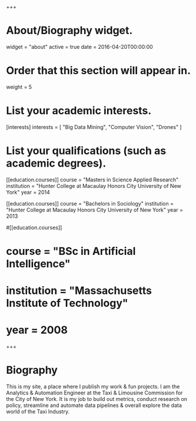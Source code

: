 +++
# About/Biography widget.
widget = "about"
active = true
date = 2016-04-20T00:00:00

# Order that this section will appear in.
weight = 5

# List your academic interests.
[interests]
  interests = [
    "Big Data Mining",
    "Computer Vision",
    "Drones"
  ]

# List your qualifications (such as academic degrees).
[[education.courses]]
  course = "Masters in Science Applied Research"
  institution = "Hunter College at Macaulay Honors City University of New York"
  year = 2014

[[education.courses]]
  course = "Bachelors in Sociology"
  institution = "Hunter College at Macaulay Honors City University of New York"
  year = 2013

#[[education.courses]]
#  course = "BSc in Artificial Intelligence"
#  institution = "Massachusetts Institute of Technology"
#  year = 2008
 
+++

# Biography

This is my site, a place where I publish my work & fun projects. I am the Analytics & Automation Engineer at the Taxi & Limousine Commission for the City of New York. It is my job to build out metrics, conduct research on policy, streamline and automate data pipelines & overall explore the data world of the Taxi Industry. 
